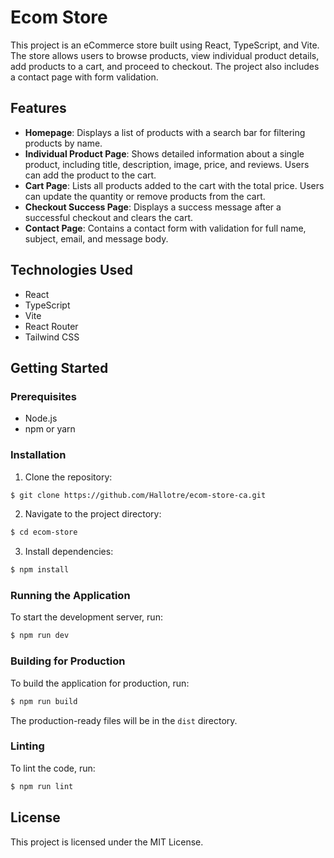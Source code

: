 # Ecom Store

This project is an eCommerce store built using React, TypeScript, and Vite. The store allows users to browse products, view individual product details, add products to a cart, and proceed to checkout. The project also includes a contact page with form validation.

## Features

- **Homepage**: Displays a list of products with a search bar for filtering products by name.
- **Individual Product Page**: Shows detailed information about a single product, including title, description, image, price, and reviews. Users can add the product to the cart.
- **Cart Page**: Lists all products added to the cart with the total price. Users can update the quantity or remove products from the cart.
- **Checkout Success Page**: Displays a success message after a successful checkout and clears the cart.
- **Contact Page**: Contains a contact form with validation for full name, subject, email, and message body.

## Technologies Used

- React
- TypeScript
- Vite
- React Router
- Tailwind CSS

## Getting Started

### Prerequisites

- Node.js
- npm or yarn

### Installation

1. Clone the repository:

```bash
$ git clone https://github.com/Hallotre/ecom-store-ca.git
```

2. Navigate to the project directory:

```bash
$ cd ecom-store
```

3. Install dependencies:

```bash
$ npm install
```

### Running the Application

To start the development server, run:

```bash
$ npm run dev
```

### Building for Production

To build the application for production, run:

```bash
$ npm run build
```

The production-ready files will be in the `dist` directory.

### Linting

To lint the code, run:

```bash
$ npm run lint
```

## License

This project is licensed under the MIT License.
